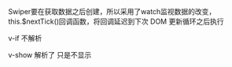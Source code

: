 Swiper要在获取数据之后创建，所以采用了watch监视数据的改变， this.$nextTick()回调函数，将回调延迟到下次 DOM 更新循环之后执行



v-if 不解析 

v-show 解析了 只是不显示 